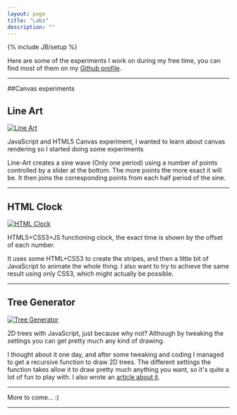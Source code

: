 ```yaml
---
layout: page
title: "Labs"
description: ""
---
```

{% include JB/setup %}

Here are some of the experiments I work on during my free time, you can find most of them on my <a href="https://github.com/aurbano">Github profile</a>.

<hr />

##Canvas experiments


<div class="row">
	<h2>Line Art</h2>
	<div class="col-md-4 col-xs-5">
		<a href="http://nuostudio.github.io/Line-Art/"><img src="http://www.chromeexperiments.com/detail/line-art/img/ahZzfmNocm9tZXhwZXJpbWVudHMtaHJkchgLEg9FeHBlcmltZW50SW1hZ2UY6rTvBQw/large" class="img img-responsive" alt="Line Art"></a>
	</div>
	<div class="col-md-8 col-md-7">
		<p>JavaScript and HTML5 Canvas experiment, I wanted to learn about canvas rendering so I started doing some experiments</p>
		<p>Line-Art creates a sine wave (Only one period) using a number of points controlled by a slider at the bottom. The more points the more exact it will be. It then joins the corresponding points from each half period of the sine.</p>
	</div>
</div>

<hr />

<div class="row">
	<h2>HTML Clock</h2>
	<div class="col-md-4 col-xs-5">
		<a href="http://urbanoalvarez.es/HTML-Clock/" title="HTML Clock"><img src="http://urbanoalvarez.es/HTML-Clock/misc/html-clock.gif" class="img img-responsive" alt="HTML Clock"></a>
	</div>
	<div class="col-md-8 col-md-7">
		<p>HTML5+CSS3+JS functioning clock, the exact time is shown by the offset of each number.</p>
		<p>It uses some HTML+CSS3 to create the stripes, and then a little bit of JavaScript to animate the whole thing. I also want to try to achieve the same result using only CSS3, which might actually be possible.</p>
	</div>
</div>

<hr />

<div class="row">
	<h2>Tree Generator</h2>
	<div class="col-md-4 col-xs-5">
		<a href="http://urbanoalvarez.es/TreeGenerator/"><img src="https://camo.githubusercontent.com/407e8310323067eeabe879baaab98e9dfc5b3052/687474703a2f2f7374617469632e757262616e6f616c766172657a2e65732f626c6f672f77702d636f6e74656e742f75706c6f6164732f323031332f30312f74726565332e706e67" class="img img-responsive" alt="Tree Generator"></a>
	</div>
	<div class="col-md-8 col-md-7">
		<p>2D trees with JavaScript, just because why not? Although by tweaking the settings you can get pretty much any kind of drawing.</p>
		<p>I thought about it one day, and after some tweaking and coding I managed to get a recursive function to draw 2D trees. The different settings the function takes allow it to draw pretty much anything you want, so it's quite a lot of fun to play with. I also wrote an <a href="http://urbanoalvarez.es/blog/2013/01/14/procedurally-generated-trees-in-javascript/">article about it</a>.</p>
	</div>
</div>

<hr />

More to come... :)

<hr />